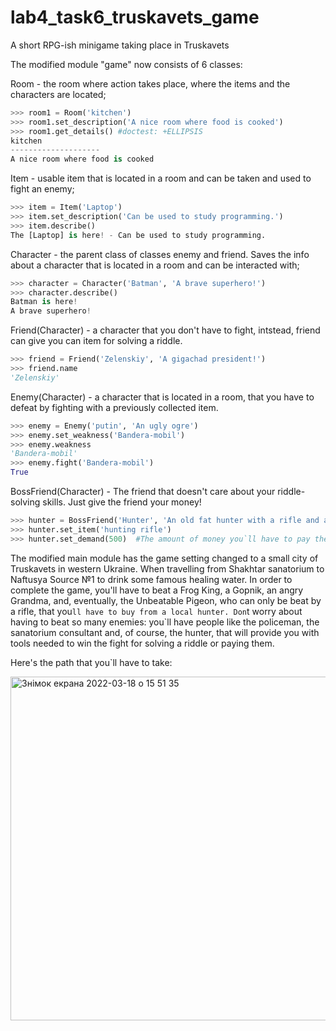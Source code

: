 # lab4_task6_truskavets_game
A short RPG-ish minigame taking place in Truskavets


The modified module "game" now consists of 6 classes:

Room - the room where action takes place, where the items and the characters are located;
```python
>>> room1 = Room('kitchen')
>>> room1.set_description('A nice room where food is cooked')
>>> room1.get_details() #doctest: +ELLIPSIS
kitchen
--------------------
A nice room where food is cooked
```
Item - usable item that is located in a room and can be taken and used to fight an enemy;
```python
>>> item = Item('Laptop')
>>> item.set_description('Can be used to study programming.')
>>> item.describe()
The [Laptop] is here! - Can be used to study programming.
```
Character - the parent class of classes enemy and friend. Saves the info about a character that is located in a room and can be interacted with;
```python
>>> character = Character('Batman', 'A brave superhero!')
>>> character.describe()
Batman is here!
A brave superhero!
```
Friend(Character) - a character that you don't have to fight, intstead, friend can give you can item for solving a riddle.
```python
>>> friend = Friend('Zelenskiy', 'A gigachad president!')
>>> friend.name
'Zelenskiy'
```
Enemy(Character) - a character that is located in a room, that you have to defeat by fighting with a previously collected item.
```python
>>> enemy = Enemy('putin', 'An ugly ogre')
>>> enemy.set_weakness('Bandera-mobil')
>>> enemy.weakness
'Bandera-mobil'
>>> enemy.fight('Bandera-mobil')
True
```
BossFriend(Character) -     The friend that doesn't care about your riddle-solving skills. Just give the friend your money!
```python
>>> hunter = BossFriend('Hunter', 'An old fat hunter with a rifle and a long mustache.')
>>> hunter.set_item('hunting rifle')
>>> hunter.set_demand(500)  #The amount of money you`ll have to pay the hunter for the item
```

The modified main module has the game setting changed to a small city of Truskavets in western Ukraine.
When travelling from Shakhtar sanatorium to Naftusya Source №1 to drink some famous healing water.
In order to complete the game, you'll have to beat a Frog King, a Gopnik, an angry Grandma, and, eventually, the Unbeatable Pigeon, who can only be beat by a rifle, that you`ll have to buy from a local hunter. Don`t worry about having to beat so many enemies: you`ll have people like the policeman, the sanatorium consultant and, of course, the hunter, that will provide you with tools needed to win the fight for solving a riddle or paying them.


Here's the path that you`ll have to take:

<img width="550" alt="Знімок екрана 2022-03-18 о 15 51 35" src="https://user-images.githubusercontent.com/92430278/159025962-8acdbeb5-7b39-4cd1-ab79-b26facc834e5.png">


